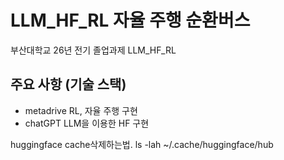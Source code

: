 # LLM_HF_RL 자율 주행 순환버스
부산대학교 26년 전기 졸업과제 LLM_HF_RL

## 주요 사항 (기술 스택)

- metadrive
  RL, 자율 주행 구현
- chatGPT
  LLM을 이용한 HF 구현


huggingface cache삭제하는법.
ls -lah ~/.cache/huggingface/hub